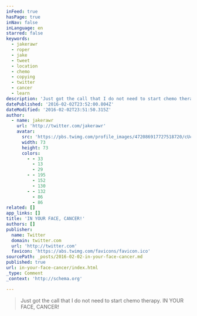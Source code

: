 ```yaml
---
inFeed: true
hasPage: true
inNav: false
inLanguage: en
starred: false
keywords:
  - jakerawr
  - roper
  - jake
  - tweet
  - location
  - chemo
  - copying
  - twitter
  - cancer
  - learn
description: 'Just got the call that I do not need to start chemo therapy. IN YOUR FACE, CANCER!'
datePublished: '2016-02-02T23:52:00.804Z'
dateModified: '2016-02-02T23:51:50.315Z'
author:
  - name: jakerawr
    url: 'http://twitter.com/jakerawr'
    avatar:
      src: 'https://pbs.twimg.com/profile_images/472086917727518720/cUclvGjy_bigger.jpeg'
      width: 73
      height: 73
      colors:
        - - 33
          - 13
          - 29
        - - 195
          - 152
          - 130
        - - 132
          - 86
          - 86
related: []
app_links: []
title: 'IN YOUR FACE, CANCER!'
authors: []
publisher:
  name: Twitter
  domain: twitter.com
  url: 'http://twitter.com'
  favicon: 'https://abs.twimg.com/favicons/favicon.ico'
sourcePath: _posts/2016-02-02-in-your-face-cancer.md
published: true
url: in-your-face-cancer/index.html
_type: Comment
_context: 'http://schema.org'

---
```

> Just got the call that I do not need to start chemo therapy. IN YOUR FACE, CANCER!